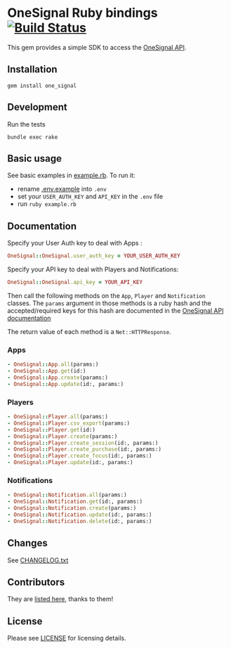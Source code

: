 # OneSignal Ruby bindings [![Build Status](https://travis-ci.org/tbalthazar/onesignal-ruby.svg?branch=master)](https://travis-ci.org/tbalthazar/onesignal-ruby)

This gem provides a simple SDK to access the [OneSignal API](https://documentation.onesignal.com/docs/server-api-overview).

## Installation

```
gem install one_signal
```

## Development

Run the tests

```
bundle exec rake
```

## Basic usage

See basic examples in [example.rb](/example.rb).
To run it:
- rename [.env.example](/.env.example) into `.env`
- set your `USER_AUTH_KEY` and `API_KEY` in the `.env` file
- run `ruby example.rb`

## Documentation

Specify your User Auth key to deal with Apps :

```ruby
OneSignal::OneSignal.user_auth_key = YOUR_USER_AUTH_KEY
```

Specify your API key to deal with Players and Notifications:

```ruby
OneSignal::OneSignal.api_key = YOUR_API_KEY
```

Then call the following methods on the `App`, `Player` and `Notification` classes.
The `params` argument in those methods is a ruby hash and the accepted/required keys for this hash are documented in the [OneSignal API documentation](https://documentation.onesignal.com/docs/server-api-overview)

The return value of each method is a `Net::HTTPResponse`.

### Apps

```ruby
- OneSignal::App.all(params:)
- OneSignal::App.get(id:)
- OneSignal::App.create(params:)
- OneSignal::App.update(id:, params:)
```

### Players

```ruby
- OneSignal::Player.all(params:)
- OneSignal::Player.csv_export(params:)
- OneSignal::Player.get(id:)
- OneSignal::Player.create(params:)
- OneSignal::Player.create_session(id:, params:)
- OneSignal::Player.create_purchase(id:, params:)
- OneSignal::Player.create_focus(id:, params:)
- OneSignal::Player.update(id:, params:)
```

### Notifications

```ruby
- OneSignal::Notification.all(params:)
- OneSignal::Notification.get(id:, params:)
- OneSignal::Notification.create(params:)
- OneSignal::Notification.update(id:, params:)
- OneSignal::Notification.delete(id:, params:)
```

## Changes

See [CHANGELOG.txt](CHANGELOG.txt)

## Contributors

They are [listed here](https://github.com/tbalthazar/onesignal-ruby/graphs/contributors), thanks to them!

## License

Please see [LICENSE](/LICENSE) for licensing details. 
